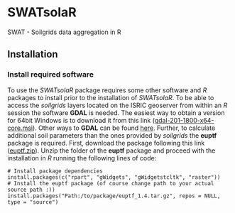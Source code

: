 # SWATsolaR
SWAT - Soilgrids data aggregation in R


## Installation

### Install required software
To use the *SWATsolaR* package requires some other software and *R* packages to install prior to the installation of *SWATsolaR*. To be able to access the *soilgrids* layers located on the ISRIC geoserver from within an *R* session the software **GDAL** is needed. The easiest way to obtain a version for 64bit Windows is to download it from this link ([gdal-201-1800-x64-core.msi](http://download.gisinternals.com/sdk/downloads/release-1800-x64-gdal-2-1-3-mapserver-7-0-4/gdal-201-1800-x64-core.msi)). Other ways to **GDAL** can be found [here](https://trac.osgeo.org/gdal/wiki/DownloadingGdalBinaries).
Further, to calculate additional soil parameters than the ones provided by *soilgrids* the **euptf** package is required. First, download the package following this link ([euptf.zip](http://eusoils.jrc.ec.europa.eu/public_path/shared_folder/themes/euptf.zip)). Unzip the folder of the **euptf** package and proceed with the installation in *R* running the following lines of code:
```{r}
# Install package dependencies
install.packages(c("rpart", "gWidgets", "gWidgetstcltk", "raster"))
# Install the euptf package (of course change path to your actual source path :))
install.packages("Path:/to/package/euptf_1.4.tar.gz", repos = NULL, type = "source")
```
